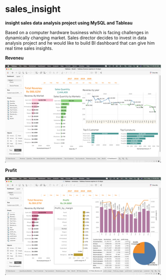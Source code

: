 # sales_insight
**insight sales data analysis project using MySQL and Tableau**

Based on a computer hardware business which is facing challenges in dynamically changing market. Sales director decides to invest in data analysis project and he would like to build BI dashboard that can give him real time sales insights. 



**Reveneu**
 
 ![image](https://github.com/vikas0694/Insight_sales/blob/master/Reveneu.png?raw=true "Total Reveneu generated ")


**Profit**


 ![image](https://github.com/vikas0694/Insight_sales/blob/master/Profit_margin.png?raw=true "Total Reveneu generated ")
